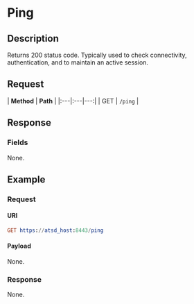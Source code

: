 # Ping

## Description

Returns 200 status code. Typically used to check connectivity, authentication, and to maintain an active session.

## Request

| **Method** | **Path** | 
|:---|:---|---:|
| GET | `/ping` |

## Response

### Fields

None.

## Example

### Request

#### URI

```elm
GET https://atsd_host:8443/ping
```

#### Payload

None.
  
### Response

None.
